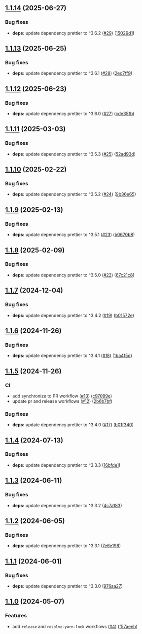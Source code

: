 ## [1.1.14](https://github.com/technology-studio/prettier-config/compare/v1.1.13...v1.1.14) (2025-06-27)


### Bug fixes

* **deps:** update dependency prettier to ^3.6.2 ([#29](https://github.com/technology-studio/prettier-config/issues/29)) ([15029d1](https://github.com/technology-studio/prettier-config/commit/15029d12895f2c645dce51015438d523722f8f35))

## [1.1.13](https://github.com/technology-studio/prettier-config/compare/v1.1.12...v1.1.13) (2025-06-25)


### Bug fixes

* **deps:** update dependency prettier to ^3.6.1 ([#28](https://github.com/technology-studio/prettier-config/issues/28)) ([2ed7ff9](https://github.com/technology-studio/prettier-config/commit/2ed7ff9e950093b093fc0e6e52699b94e93031f6))

## [1.1.12](https://github.com/technology-studio/prettier-config/compare/v1.1.11...v1.1.12) (2025-06-23)


### Bug fixes

* **deps:** update dependency prettier to ^3.6.0 ([#27](https://github.com/technology-studio/prettier-config/issues/27)) ([cde35fb](https://github.com/technology-studio/prettier-config/commit/cde35fb732df8500aef26e73b03a4a8ec35f190c))

## [1.1.11](https://github.com/technology-studio/prettier-config/compare/v1.1.10...v1.1.11) (2025-03-03)


### Bug fixes

* **deps:** update dependency prettier to ^3.5.3 ([#25](https://github.com/technology-studio/prettier-config/issues/25)) ([52ad93d](https://github.com/technology-studio/prettier-config/commit/52ad93d374cd0284da5c4941edf574c8f5fe136d))

## [1.1.10](https://github.com/technology-studio/prettier-config/compare/v1.1.9...v1.1.10) (2025-02-22)


### Bug fixes

* **deps:** update dependency prettier to ^3.5.2 ([#24](https://github.com/technology-studio/prettier-config/issues/24)) ([9b36e65](https://github.com/technology-studio/prettier-config/commit/9b36e650ef0bae92012fa7829d94a94988104844))

## [1.1.9](https://github.com/technology-studio/prettier-config/compare/v1.1.8...v1.1.9) (2025-02-13)


### Bug fixes

* **deps:** update dependency prettier to ^3.5.1 ([#23](https://github.com/technology-studio/prettier-config/issues/23)) ([b0670b8](https://github.com/technology-studio/prettier-config/commit/b0670b815922b75ea9baa9c26ea9ee938d786478))

## [1.1.8](https://github.com/technology-studio/prettier-config/compare/v1.1.7...v1.1.8) (2025-02-09)


### Bug fixes

* **deps:** update dependency prettier to ^3.5.0 ([#22](https://github.com/technology-studio/prettier-config/issues/22)) ([67c21c8](https://github.com/technology-studio/prettier-config/commit/67c21c8af09e3878ed53c9f9137de9aae41f49bf))

## [1.1.7](https://github.com/technology-studio/prettier-config/compare/v1.1.6...v1.1.7) (2024-12-04)


### Bug fixes

* **deps:** update dependency prettier to ^3.4.2 ([#19](https://github.com/technology-studio/prettier-config/issues/19)) ([b01572e](https://github.com/technology-studio/prettier-config/commit/b01572ee17686aaf3339c6a95f0fb4194169ecac))

## [1.1.6](https://github.com/technology-studio/prettier-config/compare/v1.1.5...v1.1.6) (2024-11-26)


### Bug fixes

* **deps:** update dependency prettier to ^3.4.1 ([#18](https://github.com/technology-studio/prettier-config/issues/18)) ([1ba4f5d](https://github.com/technology-studio/prettier-config/commit/1ba4f5d9f70a1fcc8c655893b68454068ae1e83f))

## [1.1.5](https://github.com/technology-studio/prettier-config/compare/v1.1.4...v1.1.5) (2024-11-26)


### CI

* add synchronize to PR workflow ([#13](https://github.com/technology-studio/prettier-config/issues/13)) ([c97099e](https://github.com/technology-studio/prettier-config/commit/c97099ed16e2ddac9e4de1f84b49905e379215e5))
* update pr and release workflows ([#12](https://github.com/technology-studio/prettier-config/issues/12)) ([2b6b7bf](https://github.com/technology-studio/prettier-config/commit/2b6b7bf2c66f8f3e7c00bb8d5d7eaa5c87964db9))


### Bug fixes

* **deps:** update dependency prettier to ^3.4.0 ([#17](https://github.com/technology-studio/prettier-config/issues/17)) ([b01f340](https://github.com/technology-studio/prettier-config/commit/b01f3406509b0453beab480d19c436121fbaa3c2))

## [1.1.4](https://github.com/technology-studio/prettier-config/compare/v1.1.3...v1.1.4) (2024-07-13)


### Bug fixes

* **deps:** update dependency prettier to ^3.3.3 ([16bfde1](https://github.com/technology-studio/prettier-config/commit/16bfde1564ce4f4ff52a405a162582e2925aadd8))

## [1.1.3](https://github.com/technology-studio/prettier-config/compare/v1.1.2...v1.1.3) (2024-06-11)


### Bug fixes

* **deps:** update dependency prettier to ^3.3.2 ([4c7a183](https://github.com/technology-studio/prettier-config/commit/4c7a1839b6b49595fd13971468a1964488831e53))

## [1.1.2](https://github.com/technology-studio/prettier-config/compare/v1.1.1...v1.1.2) (2024-06-05)


### Bug fixes

* **deps:** update dependency prettier to ^3.3.1 ([7e6e198](https://github.com/technology-studio/prettier-config/commit/7e6e1980babf49c75bcfdabc2d83ab5c09a879d9))

## [1.1.1](https://github.com/technology-studio/prettier-config/compare/v1.1.0...v1.1.1) (2024-06-01)


### Bug fixes

* **deps:** update dependency prettier to ^3.3.0 ([976aa27](https://github.com/technology-studio/prettier-config/commit/976aa27912894ebdd26abd3bc33306488f2fc323))

## [1.1.0](https://github.com/technology-studio/prettier-config/compare/v1.0.0...v1.1.0) (2024-05-07)


### Features

* add `release` and `resolve-yarn-lock` workflows ([#4](https://github.com/technology-studio/prettier-config/issues/4)) ([f57aeeb](https://github.com/technology-studio/prettier-config/commit/f57aeebbf663d841b00c88e636f2c34f78f38cd0))
